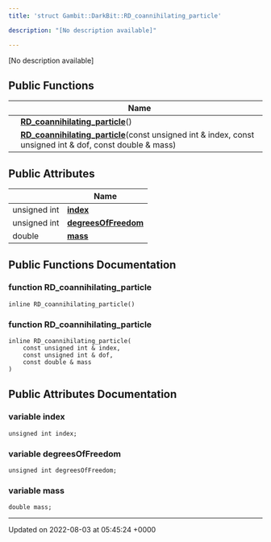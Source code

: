 ```yaml
---
title: 'struct Gambit::DarkBit::RD_coannihilating_particle'

description: "[No description available]"

---
```









[No description available]

## Public Functions

|                | Name           |
| -------------- | -------------- |
| | **[RD_coannihilating_particle](/documentation/code/main/classes/structgambit_1_1darkbit_1_1rd__coannihilating__particle/#function-rd-coannihilating-particle)**() |
| | **[RD_coannihilating_particle](/documentation/code/main/classes/structgambit_1_1darkbit_1_1rd__coannihilating__particle/#function-rd-coannihilating-particle)**(const unsigned int & index, const unsigned int & dof, const double & mass) |

## Public Attributes

|                | Name           |
| -------------- | -------------- |
| unsigned int | **[index](/documentation/code/main/classes/structgambit_1_1darkbit_1_1rd__coannihilating__particle/#variable-index)**  |
| unsigned int | **[degreesOfFreedom](/documentation/code/main/classes/structgambit_1_1darkbit_1_1rd__coannihilating__particle/#variable-degreesoffreedom)**  |
| double | **[mass](/documentation/code/main/classes/structgambit_1_1darkbit_1_1rd__coannihilating__particle/#variable-mass)**  |

## Public Functions Documentation

### function RD_coannihilating_particle

```
inline RD_coannihilating_particle()
```


### function RD_coannihilating_particle

```
inline RD_coannihilating_particle(
    const unsigned int & index,
    const unsigned int & dof,
    const double & mass
)
```


## Public Attributes Documentation

### variable index

```
unsigned int index;
```


### variable degreesOfFreedom

```
unsigned int degreesOfFreedom;
```


### variable mass

```
double mass;
```


-------------------------------

Updated on 2022-08-03 at 05:45:24 +0000